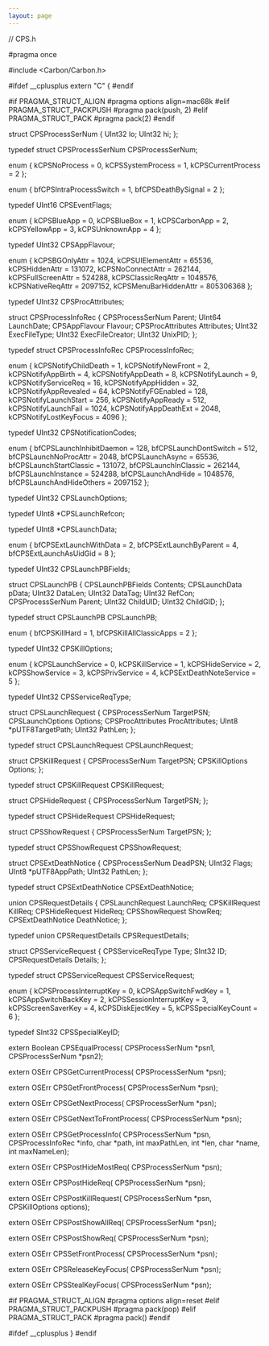 ```yaml
---
layout: page
---
```


    
// CPS.h

#pragma once

#include <Carbon/Carbon.h>


#ifdef __cplusplus
extern "C" {
#endif

#if PRAGMA_STRUCT_ALIGN
    #pragma options align=mac68k
#elif PRAGMA_STRUCT_PACKPUSH
    #pragma pack(push, 2)
#elif PRAGMA_STRUCT_PACK
    #pragma pack(2)
#endif


struct CPSProcessSerNum
{
	UInt32		lo;
	UInt32		hi;
};

typedef struct CPSProcessSerNum	CPSProcessSerNum;

enum
{
	kCPSNoProcess		=	0,
	kCPSSystemProcess	=	1,
	kCPSCurrentProcess	=	2
};


enum
{
	bfCPSIntraProcessSwitch =	1,
	bfCPSDeathBySignal	=	2
};

typedef UInt16	CPSEventFlags;


enum
{
	kCPSBlueApp	=	0,
	kCPSBlueBox	=	1,
	kCPSCarbonApp	=	2,
	kCPSYellowApp	=	3,
	kCPSUnknownApp	=	4
};

typedef UInt32	CPSAppFlavour;


enum
{
	kCPSBGOnlyAttr		=	1024,
	kCPSUIElementAttr	=	65536,
	kCPSHiddenAttr		=	131072,
	kCPSNoConnectAttr	=	262144,
	kCPSFullScreenAttr	=	524288,
	kCPSClassicReqAttr	=	1048576,
	kCPSNativeReqAttr	=	2097152,
        kCPSMenuBarHiddenAttr	=	805306368
};

typedef UInt32	CPSProcAttributes;


struct CPSProcessInfoRec
{
	CPSProcessSerNum 	Parent;
	UInt64			LaunchDate;
	CPSAppFlavour		Flavour;
	CPSProcAttributes	Attributes;
	UInt32			ExecFileType;
	UInt32			ExecFileCreator;
	UInt32			UnixPID;
};

typedef struct CPSProcessInfoRec	CPSProcessInfoRec;


enum
{
	kCPSNotifyChildDeath	=	1,
	kCPSNotifyNewFront	=	2,
	kCPSNotifyAppBirth	=	4,
	kCPSNotifyAppDeath	=	8,
	kCPSNotifyLaunch	=	9,
	kCPSNotifyServiceReq	=	16,
	kCPSNotifyAppHidden	=	32,
	kCPSNotifyAppRevealed	=	64,
	kCPSNotifyFGEnabled	=	128,
	kCPSNotifyLaunchStart	=	256,
	kCPSNotifyAppReady	=	512,
	kCPSNotifyLaunchFail	=	1024,
	kCPSNotifyAppDeathExt	=	2048,
	kCPSNotifyLostKeyFocus	=	4096
};

typedef UInt32	CPSNotificationCodes;


enum
{
	bfCPSLaunchInhibitDaemon	=	128,
	bfCPSLaunchDontSwitch		=	512,
	bfCPSLaunchNoProcAttr		=	2048,
	bfCPSLaunchAsync		=	65536,
	bfCPSLaunchStartClassic		=	131072,
	bfCPSLaunchInClassic		=	262144,
	bfCPSLaunchInstance		=	524288,
	bfCPSLaunchAndHide		=	1048576,
	bfCPSLaunchAndHideOthers	=	2097152
};

typedef UInt32	CPSLaunchOptions;


typedef	UInt8	*CPSLaunchRefcon;


typedef	UInt8	*CPSLaunchData;


enum
{
	bfCPSExtLaunchWithData	=	2,
	bfCPSExtLaunchByParent	=	4,
	bfCPSExtLaunchAsUidGid	=	8
};

typedef UInt32	CPSLaunchPBFields;


struct CPSLaunchPB
{
	CPSLaunchPBFields	Contents;
	CPSLaunchData		pData;
	UInt32			DataLen;
	UInt32			DataTag;
	UInt32			RefCon;
	CPSProcessSerNum	Parent;
	UInt32			ChildUID;
	UInt32			ChildGID;
};

typedef struct CPSLaunchPB	CPSLaunchPB;


enum
{
	bfCPSKillHard		=	1,
	bfCPSKillAllClassicApps	=	2
};

typedef UInt32	CPSKillOptions;


enum
{
	kCPSLaunchService	=	0,
	kCPSKillService		=	1,
	kCPSHideService		=	2,
	kCPSShowService		=	3,
	kCPSPrivService		=	4,
	kCPSExtDeathNoteService	=	5
};

typedef UInt32	CPSServiceReqType;


struct CPSLaunchRequest
{
	CPSProcessSerNum	TargetPSN;
	CPSLaunchOptions 	Options;
	CPSProcAttributes 	ProcAttributes;
	UInt8			*pUTF8TargetPath;
	UInt32			PathLen;
};

typedef struct CPSLaunchRequest	CPSLaunchRequest;


struct CPSKillRequest
{
	CPSProcessSerNum	TargetPSN;
	CPSKillOptions		Options;
};

typedef struct CPSKillRequest	CPSKillRequest;


struct CPSHideRequest
{
	CPSProcessSerNum 	TargetPSN;
};

typedef struct CPSHideRequest	CPSHideRequest;


struct CPSShowRequest
{
	CPSProcessSerNum 	TargetPSN;
};

typedef struct CPSShowRequest	CPSShowRequest;


struct CPSExtDeathNotice
{
	CPSProcessSerNum 	DeadPSN;
	UInt32			Flags;
	UInt8			*pUTF8AppPath;
	UInt32			PathLen;
};

typedef struct CPSExtDeathNotice	CPSExtDeathNotice;


union CPSRequestDetails
{
	CPSLaunchRequest 	LaunchReq;
	CPSKillRequest 		KillReq;
	CPSHideRequest 		HideReq;
	CPSShowRequest 		ShowReq;
	CPSExtDeathNotice 	DeathNotice;
};

typedef union CPSRequestDetails	CPSRequestDetails;


struct CPSServiceRequest
{
	CPSServiceReqType 	Type;
	SInt32			ID;
	CPSRequestDetails 	Details;
};

typedef struct CPSServiceRequest	CPSServiceRequest;


enum
{
	kCPSProcessInterruptKey	=	0,
	kCPSAppSwitchFwdKey	=	1,
	kCPSAppSwitchBackKey	=	2,
	kCPSSessionInterruptKey	=	3,
	kCPSScreenSaverKey	=	4,
	kCPSDiskEjectKey	=	5,
	kCPSSpecialKeyCount	=	6
};

typedef SInt32	CPSSpecialKeyID;


extern Boolean	CPSEqualProcess( CPSProcessSerNum *psn1, CPSProcessSerNum *psn2);

extern OSErr	CPSGetCurrentProcess( CPSProcessSerNum *psn);

extern OSErr	CPSGetFrontProcess( CPSProcessSerNum *psn);

extern OSErr	CPSGetNextProcess( CPSProcessSerNum *psn);

extern OSErr	CPSGetNextToFrontProcess( CPSProcessSerNum *psn);

extern OSErr	CPSGetProcessInfo( CPSProcessSerNum *psn, CPSProcessInfoRec *info, char *path, int maxPathLen, int *len, char *name, int maxNameLen);

extern OSErr	CPSPostHideMostReq( CPSProcessSerNum *psn);

extern OSErr	CPSPostHideReq( CPSProcessSerNum *psn);

extern OSErr	CPSPostKillRequest( CPSProcessSerNum *psn, CPSKillOptions options);

extern OSErr	CPSPostShowAllReq( CPSProcessSerNum *psn);

extern OSErr	CPSPostShowReq( CPSProcessSerNum *psn);

extern OSErr	CPSSetFrontProcess( CPSProcessSerNum *psn);

extern OSErr	CPSReleaseKeyFocus( CPSProcessSerNum *psn);

extern OSErr	CPSStealKeyFocus( CPSProcessSerNum *psn);


#if PRAGMA_STRUCT_ALIGN
    #pragma options align=reset
#elif PRAGMA_STRUCT_PACKPUSH
    #pragma pack(pop)
#elif PRAGMA_STRUCT_PACK
    #pragma pack()
#endif

#ifdef __cplusplus
}
#endif

